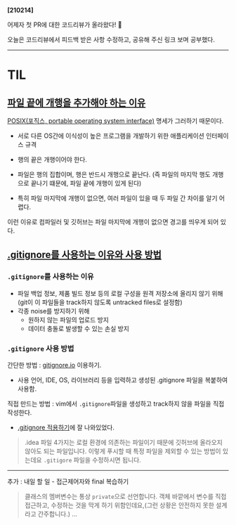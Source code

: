 **[210214]**



어제자 첫 PR에 대한 코드리뷰가 올라왔다! 🎉

오늘은 코드리뷰에서 피드백 받은 사항 수정하고, 공유해 주신 링크 보며 공부했다.



---



# TIL

## [파일 끝에 개행을 추가해야 하는 이유](https://blog.coderifleman.com/2015/04/04/text-files-end-with-a-newline/)

[POSIX(포직스, portable operating system interface)](https://ko.wikipedia.org/wiki/POSIX) 명세가 그러하기 때문이다.

- 서로 다른 OS간에 이식성이 높은 프로그램을 개발하기 위한 애플리케이션 인터페이스 규격

- 행의 끝은 개행이어야 한다.
- 파일은 행의 집합이며, 행은 반드시 개행으로 끝난다.
  (즉 파일의 마지막 행도 개행으로 끝나기 떄문에, 파일 끝에 개행이 있게 된다)
- 특히 파일 마지막에 개행이 없으면, 여러 파일이 있을 때 두 파일 간 차이를 알기 어렵다.

이런 이유로 컴파일러 및 깃허브는 파일 마지막에 개행이 없으면 경고를 띄우게 되어 있다.



## [.gitignore를 사용하는 이유와 사용 방법](https://lsjsj92.tistory.com/566)

### `.gitignore`를 사용하는 이유

- 파일 백업 정보, 제품 빌드 정보 등의 로컬 구성을 원격 저장소에 올리지 않기 위해
  (git이 이 파일들을 track하지 않도록 untracked files로 설정함)
- 각종 noise를 방지하기 위해
  - 원하지 않는 파일의 업로드 방지
  - 데이터 충돌로 발생할 수 있는 손실 방지

### `.gitignore` 사용 방법

간단한 방법 : [gitignore.io](https://www.toptal.com/developers/gitignore) 이용하기.

- 사용 언어, IDE, OS, 라이브러리 등을 입력하고 생성된 .gitignore 파일을 복붙하여 사용함.

직접 만드는 방법 : vim에서 `.gitignore`파일을 생성하고 track하지 않을 파일을 직접 작성한다.

- [.gitignore 적용하기](https://nesoy.github.io/articles/2017-01/Git-Ignore)에 잘 나와있었다.



> .idea 파일 4가지는 로컬 환경에 의존하는 파일이기 때문에 깃허브에 올라오지 않아도 되는 파일입니다. 이렇게 푸시할 때 특정 파일을 제외할 수 있는 방법이 있는데요 `.gitigore` 파일을 수정하시면 됩니다. 



---



추가 :
내일 할 일 - 접근제어자와 final 복습하기

> 클래스의 멤버변수는 통상 `private`으로 선언합니다. 객체 바깥에서 변수를 직접 접근하고, 수정하는 것을 막게 하기 위함인데요,(그런 상황은 안전하지 못한 설계라고 간주합니다.) ...